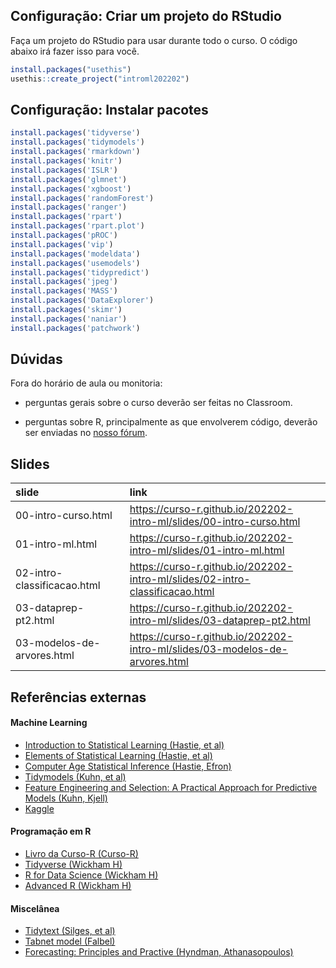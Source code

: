 
<!-- README.md is generated from README.Rmd. Please edit that file -->

## Configuração: Criar um projeto do RStudio

Faça um projeto do RStudio para usar durante todo o curso. O código
abaixo irá fazer isso para você.

``` r
install.packages("usethis")
usethis::create_project("introml202202")
```

## Configuração: Instalar pacotes

``` r
install.packages('tidyverse')
install.packages('tidymodels')
install.packages('rmarkdown')
install.packages('knitr')
install.packages('ISLR')
install.packages('glmnet')
install.packages('xgboost')
install.packages('randomForest')
install.packages('ranger')
install.packages('rpart')
install.packages('rpart.plot')
install.packages('pROC')
install.packages('vip')
install.packages('modeldata')
install.packages('usemodels')
install.packages('tidypredict')
install.packages('jpeg')
install.packages('MASS')
install.packages('DataExplorer')
install.packages('skimr')
install.packages('naniar')
install.packages('patchwork')
```

## Dúvidas

Fora do horário de aula ou monitoria:

  - perguntas gerais sobre o curso deverão ser feitas no Classroom.

  - perguntas sobre R, principalmente as que envolverem código, deverão
    ser enviadas no [nosso fórum](https://discourse.curso-r.com/).

## Slides

| slide                       | link                                                                           |
| :-------------------------- | :----------------------------------------------------------------------------- |
| 00-intro-curso.html         | <https://curso-r.github.io/202202-intro-ml/slides/00-intro-curso.html>         |
| 01-intro-ml.html            | <https://curso-r.github.io/202202-intro-ml/slides/01-intro-ml.html>            |
| 02-intro-classificacao.html | <https://curso-r.github.io/202202-intro-ml/slides/02-intro-classificacao.html> |
| 03-dataprep-pt2.html        | <https://curso-r.github.io/202202-intro-ml/slides/03-dataprep-pt2.html>        |
| 03-modelos-de-arvores.html  | <https://curso-r.github.io/202202-intro-ml/slides/03-modelos-de-arvores.html>  |

## Referências externas

#### Machine Learning

  - [Introduction to Statistical Learning (Hastie, et
    al)](https://web.stanford.edu/~hastie/ISLRv2_website.pdf)
  - [Elements of Statistical Learning (Hastie, et
    al)](https://web.stanford.edu/~hastie/Papers/ESLII.pdf)
  - [Computer Age Statistical Inference (Hastie,
    Efron)](https://web.stanford.edu/~hastie/CASI_files/PDF/casi.pdf)
  - [Tidymodels (Kuhn, et al)](https://www.tidymodels.org/)
  - [Feature Engineering and Selection: A Practical Approach for
    Predictive Models (Kuhn, Kjell)](http://www.feat.engineering/)
  - [Kaggle](https://www.kaggle.com/)

#### Programação em R

  - [Livro da Curso-R (Curso-R)](https://livro.curso-r.com/)
  - [Tidyverse (Wickham H)](https://www.tidyverse.org/)
  - [R for Data Science (Wickham H)](https://r4ds.had.co.nz/)
  - [Advanced R (Wickham H)](https://adv-r.hadley.nz/)

#### Miscelânea

  - [Tidytext (Silges, et al)](https://www.tidytextmining.com/)
  - [Tabnet model (Falbel)](https://mlverse.github.io/tabnet/)
  - [Forecasting: Principles and Practive (Hyndman,
    Athanasopoulos)](https://otexts.com/fpp3/)
